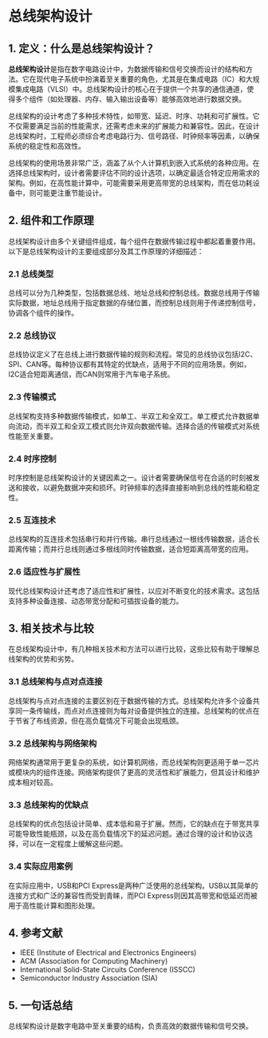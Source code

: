 # 总线架构设计

## 1. 定义：什么是**总线架构设计**？
**总线架构设计**是指在数字电路设计中，为数据传输和信号交换而设计的结构和方法。它在现代电子系统中扮演着至关重要的角色，尤其是在集成电路（IC）和大规模集成电路（VLSI）中。总线架构设计的核心在于提供一个共享的通信通道，使得多个组件（如处理器、内存、输入输出设备等）能够高效地进行数据交换。

总线架构的设计考虑了多种技术特性，如带宽、延迟、时序、功耗和可扩展性。它不仅需要满足当前的性能需求，还需考虑未来的扩展能力和兼容性。因此，在设计总线架构时，工程师必须综合考虑电路行为、信号路径、时钟频率等因素，以确保系统的稳定性和高效性。

总线架构的使用场景非常广泛，涵盖了从个人计算机到嵌入式系统的各种应用。在选择总线架构时，设计者需要评估不同的设计选项，以确定最适合特定应用需求的架构。例如，在高性能计算中，可能需要采用更高带宽的总线架构，而在低功耗设备中，则可能更注重节能设计。

## 2. 组件和工作原理
总线架构设计由多个关键组件组成，每个组件在数据传输过程中都起着重要作用。以下是总线架构设计的主要组成部分及其工作原理的详细描述：

### 2.1 总线类型
总线可以分为几种类型，包括数据总线、地址总线和控制总线。数据总线用于传输实际数据，地址总线用于指定数据的存储位置，而控制总线则用于传递控制信号，协调各个组件的操作。

### 2.2 总线协议
总线协议定义了在总线上进行数据传输的规则和流程。常见的总线协议包括I2C、SPI、CAN等。每种协议都有其特定的优缺点，适用于不同的应用场景。例如，I2C适合短距离通信，而CAN则常用于汽车电子系统。

### 2.3 传输模式
总线架构支持多种数据传输模式，如单工、半双工和全双工。单工模式允许数据单向流动，而半双工和全双工模式则允许双向数据传输。选择合适的传输模式对系统性能至关重要。

### 2.4 时序控制
时序控制是总线架构设计的关键因素之一。设计者需要确保信号在合适的时刻被发送和接收，以避免数据冲突和损坏。时钟频率的选择直接影响到总线的性能和稳定性。

### 2.5 互连技术
总线架构的互连技术包括串行和并行传输。串行总线通过一根线传输数据，适合长距离传输；而并行总线则通过多根线同时传输数据，适合短距离高带宽的应用。

### 2.6 适应性与扩展性
现代总线架构设计还考虑了适应性和扩展性，以应对不断变化的技术需求。这包括支持多种设备连接、动态带宽分配和可插拔设备的能力。

## 3. 相关技术与比较
在总线架构设计中，有几种相关技术和方法可以进行比较，这些比较有助于理解总线架构的优势和劣势。

### 3.1 总线架构与点对点连接
总线架构与点对点连接的主要区别在于数据传输的方式。总线架构允许多个设备共享同一条传输线，而点对点连接则为每对设备提供独立的连接。总线架构的优点在于节省了布线资源，但在高负载情况下可能会出现瓶颈。

### 3.2 总线架构与网络架构
网络架构通常用于更复杂的系统，如计算机网络，而总线架构则更适用于单一芯片或模块内的组件连接。网络架构提供了更高的灵活性和扩展能力，但其设计和维护成本相对较高。

### 3.3 总线架构的优缺点
总线架构的优点包括设计简单、成本低和易于扩展。然而，它的缺点在于带宽共享可能导致性能瓶颈，以及在高负载情况下的延迟问题。通过合理的设计和协议选择，可以在一定程度上缓解这些问题。

### 3.4 实际应用案例
在实际应用中，USB和PCI Express是两种广泛使用的总线架构。USB以其简单的连接方式和广泛的兼容性而受到青睐，而PCI Express则因其高带宽和低延迟而被用于高性能计算和图形处理。

## 4. 参考文献
- IEEE (Institute of Electrical and Electronics Engineers)
- ACM (Association for Computing Machinery)
- International Solid-State Circuits Conference (ISSCC)
- Semiconductor Industry Association (SIA)

## 5. 一句话总结
总线架构设计是数字电路中至关重要的结构，负责高效的数据传输和信号交换。
